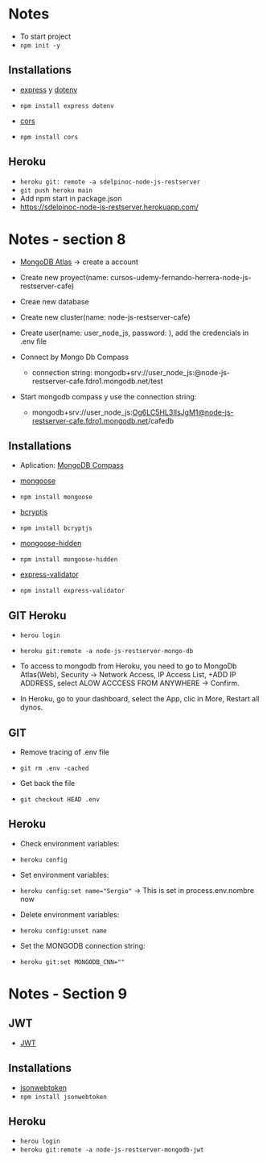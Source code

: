 # Notes
- To start project
- `npm init -y`

## Installations
- [express](https://www.npmjs.com/package/express) y [dotenv](https://www.npmjs.com/package/dotenv)
- `npm install express dotenv`

- [cors](https://www.npmjs.com/package/cors)
- `npm install cors`

## Heroku

- `heroku git: remote -a sdelpinoc-node-js-restserver`
- `git push heroku main`
- Add npm start in package.json
- https://sdelpinoc-node-js-restserver.herokuapp.com/

# Notes - section 8

- [MongoDB Atlas](https://www.mongodb.com/atlas/database) -> create a account
- Create new proyect(name: cursos-udemy-fernando-herrera-node-js-restserver-cafe)
- Creae new database
- Create new cluster(name: node-js-restserver-cafe)
- Create user(name: user_node_js, password: <password>), add the credencials in .env file
- Connect by Mongo Db Compass
    - connection string: mongodb+srv://user_node_js:<password>@node-js-restserver-cafe.fdro1.mongodb.net/test

- Start mongodb compass y use the connection string:
    - mongodb+srv://user_node_js:Og6LC5HL3IIsJgM1@node-js-restserver-cafe.fdro1.mongodb.net/cafedb

## Installations

- Aplication: [MongoDB Compass]()

- [mongoose](https://mongoosejs.com/)
- `npm install mongoose`

- [bcryptjs](https://www.npmjs.com/package/bcryptjs)
- `npm install bcryptjs`

- [mongoose-hidden](https://www.npmjs.com/package/mongoose-hidden)
- `npm install mongoose-hidden`

- [express-validator](https://www.npmjs.com/package/express-validator)
- `npm install express-validator`

## GIT Heroku

- `herou login`
- `heroku git:remote -a node-js-restserver-mongo-db`

- To access to mongodb from Heroku, you need to go to MongoDb Atlas(Web), Security -> Network Access, IP Access List, 
+ADD IP ADDRESS, select ALOW ACCCESS FROM ANYWHERE -> Confirm.

- In Heroku, go to your dashboard, select the App, clic in More, Restart all dynos.

## GIT

- Remove tracing of .env file
- `git rm .env -cached`

- Get back the file
- `git checkout HEAD .env`

## Heroku

- Check environment variables:
- `heroku config`

- Set environment variables:
- `heroku config:set name="Sergio"` -> This is set in process.env.nombre now

- Delete environment variables:
- `heroku config:unset name`

- Set the MONGODB connection string:
- `heroku git:set MONGODB_CNN=""`

# Notes - Section 9

## JWT

- [JWT](https://jwt.io/)

## Installations

- [jsonwebtoken](https://www.npmjs.com/package/jsonwebtoken)
- `npm install jsonwebtoken`

## Heroku

- `herou login`
- `heroku git:remote -a node-js-restserver-mongodb-jwt`